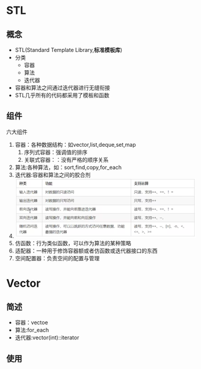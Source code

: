 # STL
## 概念
+ STL(Standard Template Library,**标准模板库**)
+ 分类
	+ 容器
	+ 算法
	+ 迭代器
+ 容器和算法之间通过迭代器进行无缝衔接
+ STL几乎所有的代码都采用了模板和函数
## 组件
六大组件
1. 容器：各种数据结构：如vector,list,deque,set,map
	1. 序列式容器：强调值的排序
	2. 关联式容器：：没有严格的顺序关系
2. 算法:各种算法，如：sort,find,copy,for_each
3. 迭代器:容器和算法之间的胶合剂
4. 
	 ![](image/Pasted%20image%2020231122092425.png)
4. 仿函数：行为类似函数，可以作为算法的某种策略
5. 适配器：一种用于修饰容器额或者仿函数或迭代器接口的东西
6. 空间配置器：负责空间的配置与管理

# Vector
## 简述
+ 容器：vectoe
+ 算法:for_each
+ 迭代器:vector(int)::iterator
## 使用
